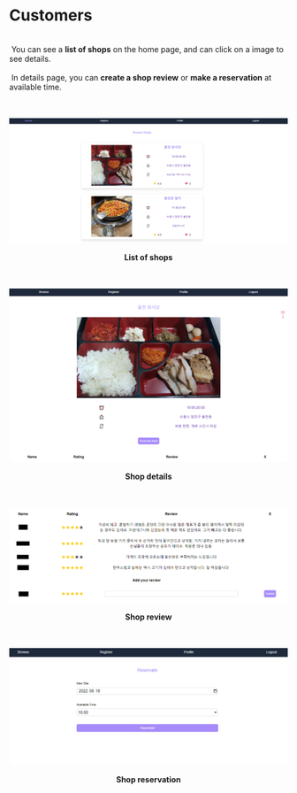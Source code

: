 # Customers

<br>
&nbsp;You can see a <b>list of shops</b> on the home page, and can click on a image to see details.
<br><br>
&nbsp;In details page, you can <b>create a shop review</b> or <b>make a reservation</b> at available time.
<br><br><br>

![](/public/1-browse-shops.PNG)

<div align="center"><b>List of shops</b></div>
<br><br>

![](/public/2-shop-details.PNG)

<div align="center"><b>Shop details</b></div>
<br><br>

![](/public/3-write-review.PNG)

<div align="center"><b>Shop review</b></div>
<br><br>

![](/public/4-reservate-shop.PNG)

<div align="center"><b>Shop reservation</b></div>
<br><br>
